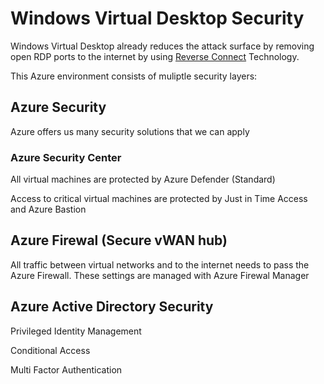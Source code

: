 # Windows Virtual Desktop Security

Windows Virtual Desktop already reduces the attack surface by removing open RDP ports to the internet by using [Reverse Connect](https://docs.microsoft.com/en-us/azure/virtual-desktop/network-connectivity#reverse-connect-transport) Technology.

This Azure environment consists of muliptle security layers:

## Azure Security

Azure offers us many security solutions that we can apply

### Azure Security Center

All virtual machines are protected by Azure Defender (Standard)

Access to critical virtual machines are protected by Just in Time Access and Azure Bastion

## Azure Firewal (Secure vWAN hub)

All traffic between virtual networks and to the internet needs to pass the Azure Firewall.
These settings are managed with Azure Firewal Manager

## Azure Active Directory Security

Privileged Identity Management

Conditional Access

Multi Factor Authentication
